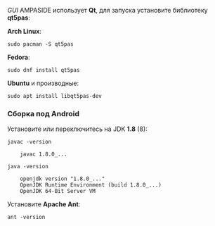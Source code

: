 *GUI* AMPASIDE использует **Qt**, для запуска установите библиотеку **qt5pas**:

**Arch Linux**:

```
sudo pacman -S qt5pas
```

**Fedora**:

```
sudo dnf install qt5pas
```

**Ubuntu** и производные:

```
sudo apt install libqt5pas-dev
```

### Сборка под Android

Установите или переключитесь на JDK **1.8** (8):

```
javac -version

    javac 1.8.0_...

java -version

    openjdk version "1.8.0_..."
    OpenJDK Runtime Environment (build 1.8.0_...)
    OpenJDK 64-Bit Server VM
```

Установите **Apache Ant**:

```
ant -version
```
